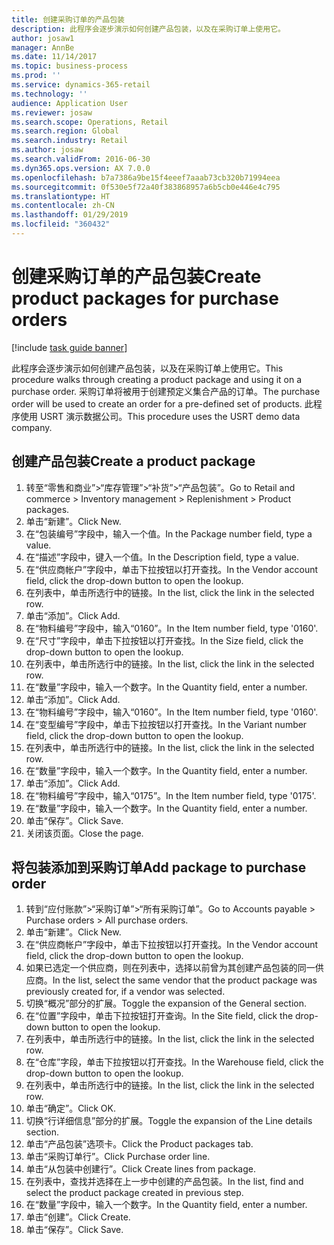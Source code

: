 ```yaml
---
title: 创建采购订单的产品包装
description: 此程序会逐步演示如何创建产品包装，以及在采购订单上使用它。
author: josaw1
manager: AnnBe
ms.date: 11/14/2017
ms.topic: business-process
ms.prod: ''
ms.service: dynamics-365-retail
ms.technology: ''
audience: Application User
ms.reviewer: josaw
ms.search.scope: Operations, Retail
ms.search.region: Global
ms.search.industry: Retail
ms.author: josaw
ms.search.validFrom: 2016-06-30
ms.dyn365.ops.version: AX 7.0.0
ms.openlocfilehash: b7a7386a9be15f4eeef7aaab73cb320b71994eea
ms.sourcegitcommit: 0f530e5f72a40f383868957a6b5cb0e446e4c795
ms.translationtype: HT
ms.contentlocale: zh-CN
ms.lasthandoff: 01/29/2019
ms.locfileid: "360432"
---
```

# <a name="create-product-packages-for-purchase-orders"></a><span data-ttu-id="cf075-103">创建采购订单的产品包装</span><span class="sxs-lookup"><span data-stu-id="cf075-103">Create product packages for purchase orders</span></span>

[!include [task guide banner](../includes/task-guide-banner.md)]

<span data-ttu-id="cf075-104">此程序会逐步演示如何创建产品包装，以及在采购订单上使用它。</span><span class="sxs-lookup"><span data-stu-id="cf075-104">This procedure walks through creating a product package and using it on a purchase order.</span></span> <span data-ttu-id="cf075-105">采购订单将被用于创建预定义集合产品的订单。</span><span class="sxs-lookup"><span data-stu-id="cf075-105">The purchase order will be used to create an order for a pre-defined set of products.</span></span> <span data-ttu-id="cf075-106">此程序使用 USRT 演示数据公司。</span><span class="sxs-lookup"><span data-stu-id="cf075-106">This procedure uses the USRT demo data company.</span></span>


## <a name="create-a-product-package"></a><span data-ttu-id="cf075-107">创建产品包装</span><span class="sxs-lookup"><span data-stu-id="cf075-107">Create a product package</span></span>
1. <span data-ttu-id="cf075-108">转至“零售和商业”>“库存管理”>“补货”>“产品包装”。</span><span class="sxs-lookup"><span data-stu-id="cf075-108">Go to Retail and commerce > Inventory management > Replenishment > Product packages.</span></span>
2. <span data-ttu-id="cf075-109">单击“新建”。</span><span class="sxs-lookup"><span data-stu-id="cf075-109">Click New.</span></span>
3. <span data-ttu-id="cf075-110">在“包装编号”字段中，输入一个值。</span><span class="sxs-lookup"><span data-stu-id="cf075-110">In the Package number field, type a value.</span></span>
4. <span data-ttu-id="cf075-111">在“描述”字段中，键入一个值。</span><span class="sxs-lookup"><span data-stu-id="cf075-111">In the Description field, type a value.</span></span>
5. <span data-ttu-id="cf075-112">在“供应商帐户”字段中，单击下拉按钮以打开查找。</span><span class="sxs-lookup"><span data-stu-id="cf075-112">In the Vendor account field, click the drop-down button to open the lookup.</span></span>
6. <span data-ttu-id="cf075-113">在列表中，单击所选行中的链接。</span><span class="sxs-lookup"><span data-stu-id="cf075-113">In the list, click the link in the selected row.</span></span>
7. <span data-ttu-id="cf075-114">单击“添加”。</span><span class="sxs-lookup"><span data-stu-id="cf075-114">Click Add.</span></span>
8. <span data-ttu-id="cf075-115">在“物料编号”字段中，输入“0160”。</span><span class="sxs-lookup"><span data-stu-id="cf075-115">In the Item number field, type '0160'.</span></span>
9. <span data-ttu-id="cf075-116">在“尺寸”字段中，单击下拉按钮以打开查找。</span><span class="sxs-lookup"><span data-stu-id="cf075-116">In the Size field, click the drop-down button to open the lookup.</span></span>
10. <span data-ttu-id="cf075-117">在列表中，单击所选行中的链接。</span><span class="sxs-lookup"><span data-stu-id="cf075-117">In the list, click the link in the selected row.</span></span>
11. <span data-ttu-id="cf075-118">在“数量”字段中，输入一个数字。</span><span class="sxs-lookup"><span data-stu-id="cf075-118">In the Quantity field, enter a number.</span></span>
12. <span data-ttu-id="cf075-119">单击“添加”。</span><span class="sxs-lookup"><span data-stu-id="cf075-119">Click Add.</span></span>
13. <span data-ttu-id="cf075-120">在“物料编号”字段中，输入“0160”。</span><span class="sxs-lookup"><span data-stu-id="cf075-120">In the Item number field, type '0160'.</span></span>
14. <span data-ttu-id="cf075-121">在“变型编号”字段中，单击下拉按钮以打开查找。</span><span class="sxs-lookup"><span data-stu-id="cf075-121">In the Variant number field, click the drop-down button to open the lookup.</span></span>
15. <span data-ttu-id="cf075-122">在列表中，单击所选行中的链接。</span><span class="sxs-lookup"><span data-stu-id="cf075-122">In the list, click the link in the selected row.</span></span>
16. <span data-ttu-id="cf075-123">在“数量”字段中，输入一个数字。</span><span class="sxs-lookup"><span data-stu-id="cf075-123">In the Quantity field, enter a number.</span></span>
17. <span data-ttu-id="cf075-124">单击“添加”。</span><span class="sxs-lookup"><span data-stu-id="cf075-124">Click Add.</span></span>
18. <span data-ttu-id="cf075-125">在“物料编号”字段中，输入“0175”。</span><span class="sxs-lookup"><span data-stu-id="cf075-125">In the Item number field, type '0175'.</span></span>
19. <span data-ttu-id="cf075-126">在“数量”字段中，输入一个数字。</span><span class="sxs-lookup"><span data-stu-id="cf075-126">In the Quantity field, enter a number.</span></span>
20. <span data-ttu-id="cf075-127">单击“保存”。</span><span class="sxs-lookup"><span data-stu-id="cf075-127">Click Save.</span></span>
21. <span data-ttu-id="cf075-128">关闭该页面。</span><span class="sxs-lookup"><span data-stu-id="cf075-128">Close the page.</span></span>

## <a name="add-package-to-purchase-order"></a><span data-ttu-id="cf075-129">将包装添加到采购订单</span><span class="sxs-lookup"><span data-stu-id="cf075-129">Add package to purchase order</span></span>
1. <span data-ttu-id="cf075-130">转到“应付账款”>“采购订单”>“所有采购订单”。</span><span class="sxs-lookup"><span data-stu-id="cf075-130">Go to Accounts payable > Purchase orders > All purchase orders.</span></span>
2. <span data-ttu-id="cf075-131">单击“新建”。</span><span class="sxs-lookup"><span data-stu-id="cf075-131">Click New.</span></span>
3. <span data-ttu-id="cf075-132">在“供应商帐户”字段中，单击下拉按钮以打开查找。</span><span class="sxs-lookup"><span data-stu-id="cf075-132">In the Vendor account field, click the drop-down button to open the lookup.</span></span>
4. <span data-ttu-id="cf075-133">如果已选定一个供应商，则在列表中，选择以前曾为其创建产品包装的同一供应商。</span><span class="sxs-lookup"><span data-stu-id="cf075-133">In the list, select the same vendor that the product package was previously created for, if a vendor was selected.</span></span>
5. <span data-ttu-id="cf075-134">切换“概况”部分的扩展。</span><span class="sxs-lookup"><span data-stu-id="cf075-134">Toggle the expansion of the General section.</span></span>
6. <span data-ttu-id="cf075-135">在“位置”字段中，单击下拉按钮打开查询。</span><span class="sxs-lookup"><span data-stu-id="cf075-135">In the Site field, click the drop-down button to open the lookup.</span></span>
7. <span data-ttu-id="cf075-136">在列表中，单击所选行中的链接。</span><span class="sxs-lookup"><span data-stu-id="cf075-136">In the list, click the link in the selected row.</span></span>
8. <span data-ttu-id="cf075-137">在“仓库”字段，单击下拉按钮以打开查找。</span><span class="sxs-lookup"><span data-stu-id="cf075-137">In the Warehouse field, click the drop-down button to open the lookup.</span></span>
9. <span data-ttu-id="cf075-138">在列表中，单击所选行中的链接。</span><span class="sxs-lookup"><span data-stu-id="cf075-138">In the list, click the link in the selected row.</span></span>
10. <span data-ttu-id="cf075-139">单击“确定”。</span><span class="sxs-lookup"><span data-stu-id="cf075-139">Click OK.</span></span>
11. <span data-ttu-id="cf075-140">切换“行详细信息”部分的扩展。</span><span class="sxs-lookup"><span data-stu-id="cf075-140">Toggle the expansion of the Line details section.</span></span>
12. <span data-ttu-id="cf075-141">单击“产品包装”选项卡。</span><span class="sxs-lookup"><span data-stu-id="cf075-141">Click the Product packages tab.</span></span>
13. <span data-ttu-id="cf075-142">单击“采购订单行”。</span><span class="sxs-lookup"><span data-stu-id="cf075-142">Click Purchase order line.</span></span>
14. <span data-ttu-id="cf075-143">单击“从包装中创建行”。</span><span class="sxs-lookup"><span data-stu-id="cf075-143">Click Create lines from package.</span></span>
15. <span data-ttu-id="cf075-144">在列表中，查找并选择在上一步中创建的产品包装。</span><span class="sxs-lookup"><span data-stu-id="cf075-144">In the list, find and select the product package created in previous step.</span></span>
16. <span data-ttu-id="cf075-145">在“数量”字段中，输入一个数字。</span><span class="sxs-lookup"><span data-stu-id="cf075-145">In the Quantity field, enter a number.</span></span>
17. <span data-ttu-id="cf075-146">单击“创建”。</span><span class="sxs-lookup"><span data-stu-id="cf075-146">Click Create.</span></span>
18. <span data-ttu-id="cf075-147">单击“保存”。</span><span class="sxs-lookup"><span data-stu-id="cf075-147">Click Save.</span></span>

